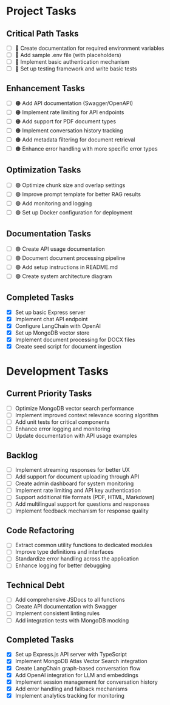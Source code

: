 # Project Tasks

## Critical Path Tasks

- [ ] 🔴 Create documentation for required environment variables
- [ ] 🔴 Add sample .env file (with placeholders)
- [ ] 🔴 Implement basic authentication mechanism
- [ ] 🔴 Set up testing framework and write basic tests

## Enhancement Tasks

- [ ] 🟠 Add API documentation (Swagger/OpenAPI)
- [ ] 🟠 Implement rate limiting for API endpoints
- [ ] 🟠 Add support for PDF document types
- [ ] 🟠 Implement conversation history tracking
- [ ] 🟠 Add metadata filtering for document retrieval
- [ ] 🟠 Enhance error handling with more specific error types

## Optimization Tasks

- [ ] 🟢 Optimize chunk size and overlap settings
- [ ] 🟢 Improve prompt template for better RAG results
- [ ] 🟢 Add monitoring and logging
- [ ] 🟢 Set up Docker configuration for deployment

## Documentation Tasks

- [ ] 🟢 Create API usage documentation
- [ ] 🟢 Document document processing pipeline
- [ ] 🟢 Add setup instructions in README.md
- [ ] 🟢 Create system architecture diagram

## Completed Tasks

- [x] Set up basic Express server
- [x] Implement chat API endpoint
- [x] Configure LangChain with OpenAI
- [x] Set up MongoDB vector store
- [x] Implement document processing for DOCX files
- [x] Create seed script for document ingestion

# Development Tasks

## Current Priority Tasks
- [ ] Optimize MongoDB vector search performance
- [ ] Implement improved context relevance scoring algorithm
- [ ] Add unit tests for critical components
- [ ] Enhance error logging and monitoring
- [ ] Update documentation with API usage examples

## Backlog
- [ ] Implement streaming responses for better UX
- [ ] Add support for document uploading through API
- [ ] Create admin dashboard for system monitoring
- [ ] Implement rate limiting and API key authentication
- [ ] Support additional file formats (PDF, HTML, Markdown)
- [ ] Add multilingual support for questions and responses
- [ ] Implement feedback mechanism for response quality

## Code Refactoring
- [ ] Extract common utility functions to dedicated modules
- [ ] Improve type definitions and interfaces
- [ ] Standardize error handling across the application
- [ ] Enhance logging for better debugging

## Technical Debt
- [ ] Add comprehensive JSDocs to all functions
- [ ] Create API documentation with Swagger
- [ ] Implement consistent linting rules
- [ ] Add integration tests with MongoDB mocking

## Completed Tasks
- [x] Set up Express.js API server with TypeScript
- [x] Implement MongoDB Atlas Vector Search integration
- [x] Create LangChain graph-based conversation flow
- [x] Add OpenAI integration for LLM and embeddings
- [x] Implement session management for conversation history
- [x] Add error handling and fallback mechanisms
- [x] Implement analytics tracking for monitoring 